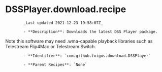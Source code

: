 # DSSPlayer.download.recipe

            _Last updated 2021-12-23 19:58:07Z_

            - **Description**: Downloads the latest DSS Player package.

Note this software may need .wma-capable playback libraries such as Telestream Flip4Mac or Telestream Switch.

            - **Identifier**: `com.github.foigus.download.DSSPlayer`

            - **Parent Recipes**: `None`